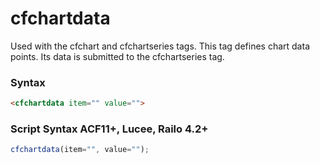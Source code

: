# cfchartdata

Used with the cfchart and cfchartseries tags. This tag defines
 chart data points. Its data is submitted to the cfchartseries
 tag.

### Syntax

```html
<cfchartdata item="" value="">
```

### Script Syntax ACF11+, Lucee, Railo 4.2+

```javascript
cfchartdata(item="", value="");
```
